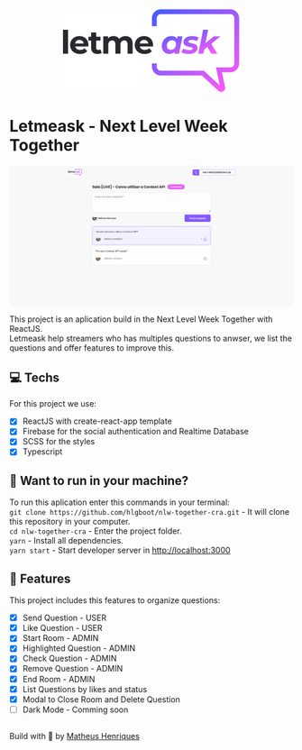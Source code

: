 <div align="center">
    <img src="./src/assets/images/logo.svg" alt="Letmeask Logo"/>
</div>

# Letmeask - Next Level Week Together

<img src="./src/assets/images/screenshot.png" alt="Letmeask Screenshot" align="center">

This project is an aplication build in the Next Level Week Together with ReactJS.\
Letmeask help streamers who has multiples questions to anwser, we list the questions and offer features to improve this.

## 💻 Techs

For this project we use:
- [x] ReactJS with create-react-app template
- [x] Firebase for the social authentication and Realtime Database
- [x] SCSS for the styles
- [x] Typescript

## 🚀 Want to run in your machine?

To run this aplication enter this commands in your terminal:\
`git clone https://github.com/hlgboot/nlw-together-cra.git` - It will clone this repository in your computer.\
`cd nlw-together-cra` - Enter the project folder.\
`yarn` - Install all dependencies.\
`yarn start` - Start developer server in [http://localhost:3000](http://localhost:3000)

## 🔨 Features
This project includes this features to organize questions:
- [x] Send Question - USER
- [x] Like Question - USER
- [x] Start Room - ADMIN
- [x] Highlighted Question - ADMIN
- [x] Check Question - ADMIN
- [x] Remove Question - ADMIN
- [x] End Room - ADMIN
- [x] List Questions by likes and status
- [x] Modal to Close Room and Delete Question
- [ ] Dark Mode - Comming soon                                                                                                                         

##

Build with 💜 by [Matheus Henriques](https://github.com/hlgboot)